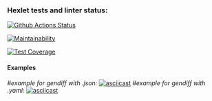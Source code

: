 ### Hexlet tests and linter status:
[![Github Actions Status](https://github.com/JhonnyT18/python-project-lvl2/workflows/hexlet-check/badge.svg)](https://github.com/JhonnyT18/python-project-lvl2/actions)

[![Maintainability](https://api.codeclimate.com/v1/badges/12dc053ac6671063f54f/maintainability)](https://codeclimate.com/github/JhonnyT18/python-project-lvl2/maintainability)

[![Test Coverage](https://api.codeclimate.com/v1/badges/12dc053ac6671063f54f/test_coverage)](https://codeclimate.com/github/JhonnyT18/python-project-lvl2/gendiff/test_coverage)
#### Examples
*#example for gendiff with .json:*
[![asciicast](https://asciinema.org/a/mKESp62IplcPrjuX78olim3Bv.svg)](https://asciinema.org/a/mKESp62IplcPrjuX78olim3Bv)
*#example for gendiff with .yaml:*
[![asciicast](https://asciinema.org/a/cu2Qnu0oPmUz6aRGwvRJlazhB.svg)](https://asciinema.org/a/cu2Qnu0oPmUz6aRGwvRJlazhB)